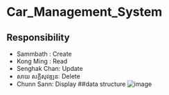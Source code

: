 # Car_Management_System
## Responsibility
- Sammbath : Create
- Kong Ming : Read
- Senghak Chan: Update
- សាយ សក្ដិសុវឌ្ឍនៈ Delete
- Chunn Sann: Display
##data structure
![image](https://github.com/SOYTET/Car_Management_System/assets/132768132/6f7de577-6864-4b65-a4c2-f68da2682167)
